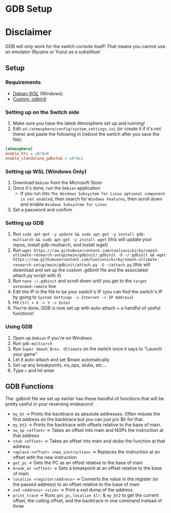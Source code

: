 # GDB Setup

# Disclaimer
GDB will only work for the switch console itself! That means you cannot use an emulator (Ryujinx or Yuzu) as a subsititue!

## Setup
### Requirements
   - [Debian WSL](https://www.microsoft.com/store/productId/9MSVKQC78PK6) (Windows)
   - [Custom .gdbinit](https://github.com/Coolsonickirby/smash-ultimate-research-setup/tree/main/gdbinit)

### Setting up on the Switch side
1. Make sure you have the latest Atmosphere set up and running!
2. Edit `sd:/atmosphere/config/system_settings.ini` (or create it if it's not there) and paste the following in (reboot the switch after you save the file):
```ini
[atmosphere]
enable_htc = u8!0x0
enable_standalone_gdbstub = u8!0x1
```

### Setting up WSL (Windows Only)
1. Download `Debian` from the Microsoft Store
2. Once it's done, run the `Debian` application
   - If you run into `The Windows Subsystem for Linux optional component is not enabled`, then search for `Windows Features`, then scroll down and enable `Windows Subsystem for Linux`
3. Set a password and confirm

### Setting up GDB
1. Run `sudo apt-get -y update && sudo apt-get -y install gdb-multiarch && sudo apt-get -y install wget` (this will update your repos, install gdb-multiarch, and install wget)
2. Run `wget https://raw.githubusercontent.com/Coolsonickirby/smash-ultimate-research-setup/main/gdbinit/.gdbinit -O ~/.gdbinit && wget https://raw.githubusercontent.com/Coolsonickirby/smash-ultimate-research-setup/main/gdbinit/attach.py -O ~/attach.py` (this will download and set up the custom .gdbinit file and the associated attach.py script with it)
3. Run `nano ~/.gdbinit` and scroll down until you get to the `target extended-remote` line
4. Edit the IP in the file to be your switch's IP (you can find the switch's IP by going to `System Settings -> Internet -> IP Address`)
5. Hit `Ctrl + X -> Y -> Enter`
6. You're done, GDB is now set up with auto-attach + a handful of useful functions!

### Using GDB
1. Open up `Debian` if you're on Windows
2. Run `gdb-multiarch`
3. Run `Super Smash Bros. Ultimate` on the switch once it says to "Launch your game"
4. Let it auto-attach and set $main automatically
5. Set up any breakpoints, no_ops, stubs, etc...
6. Type `c` and hit enter

## GDB Functions
The .gdbinit file we set up earlier has these handful of functions that will be pretty useful in your reversing endeavors!

   - `my_bt` -> Prints the backtrace as absolute addresses. Often misses the first address on the backtrace but you can just p/x $lr for that.
   - `my_bt2` -> Prints the backtrace with offsets relative to the base of main.
   - `no_op <offset>` -> Takes an offset into main and NOPs the instruction at that address
   - `stub <offset>` -> Takes an offset into main and stubs the function at that address
   - `replace <offset> <new_instruction>` -> Replaces the instruction at an offset with the new instruction
   - `get_pc` -> Gets the PC as an offset relative to the base of main
   - `break_at <offset>` -> Sets a breakpoint at an offset relative to the base of main
   - `localize <register/address>` -> Converts the value in the register (or the passed address) to an offset relative to the base of main
   - `xxd <address> <size>` -> Print a xxd dump of the address
   - `print_trace` -> Runs `get_pc`, `localize $lr`, & `my_bt2` to get the current offset, the calling offset, and the backtrace in one command instead of three